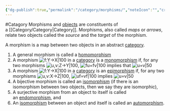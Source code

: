 ```yaml
---
{"dg-publish":true,"permalink":"/category/morphisms/","noteIcon":"","created":"2024-07-27T13:10:52.265+08:00","updated":"2024-07-27T13:37:29.144+08:00"}
---
```


#Catagory
Morphisms and [objects](https://en.wikipedia.org/wiki/Object_(category_theory) "Object (category theory)") are constituents of a [[Category/Category\|Category]]. Morphisms, also called _maps_ or _arrows_, relate two objects called the _source_ and the _target_ of the morphism.

A morphism is a map between two objects in an abstract [category](https://mathworld.wolfram.com/Category.html).
1. A general morphism is called a [homomorphism](https://mathworld.wolfram.com/Homomorphism.html)
2. A morphism ![f:Y->X|100](https://mathworld.wolfram.com/images/equations/Morphism/Inline1.svg) in a [category](https://mathworld.wolfram.com/Category.html) is a [monomorphism](https://mathworld.wolfram.com/Monomorphism.html) if, for any two morphisms ![u,v:Z->Y|100](https://mathworld.wolfram.com/images/equations/Morphism/Inline2.svg), ![fu=fv|100](https://mathworld.wolfram.com/images/equations/Morphism/Inline3.svg) implies that ![u=v|50](https://mathworld.wolfram.com/images/equations/Morphism/Inline4.svg)
3. A morphism ![f:Y->X|100](https://mathworld.wolfram.com/images/equations/Morphism/Inline5.svg) in a [category](https://mathworld.wolfram.com/Category.html) is an [epimorphism](https://mathworld.wolfram.com/Epimorphism.html) if, for any two morphisms ![u,v:X->Z|100](https://mathworld.wolfram.com/images/equations/Morphism/Inline6.svg), ![uf=vf|100](https://mathworld.wolfram.com/images/equations/Morphism/Inline7.svg) implies ![u=v|50](https://mathworld.wolfram.com/images/equations/Morphism/Inline8.svg)
4. A bijective morphism is called an [isomorphism](https://mathworld.wolfram.com/Isomorphism.html) (if there is an isomorphism between two objects, then we say they are isomorphic),
5. A surjective morphism from an object to itself is called an [endomorphism](https://mathworld.wolfram.com/Endomorphism.html), and
6. An [isomorphism](https://mathworld.wolfram.com/Isomorphism.html) between an object and itself is called an [automorphism](https://mathworld.wolfram.com/Automorphism.html).